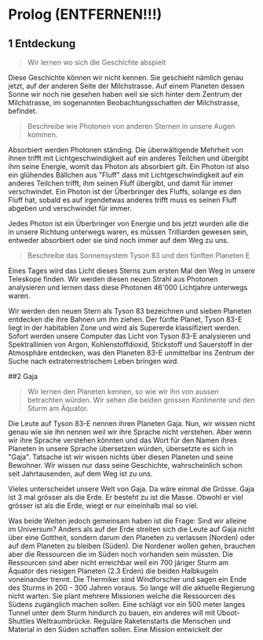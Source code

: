 # Prolog (ENTFERNEN!!!)

## 1 Entdeckung
> Wir lernen wo sich die Geschichte abspielt

Diese Geschichte können wir nicht kennen. Sie geschieht nämlich genau jetzt, auf der anderen Seite der Milchstrasse. Auf einem Planeten dessen Sonne wir noch nie gesehen haben weil sie sich hinter dem Zentrum der Milchstrasse, im sogenannten Beobachtungsschatten der Milchstrasse, befindet.

> Beschreibe wie Photonen von anderen Sternen in unsere Augen kommen.

Absorbiert werden Photonen ständing. Die überwältigende Mehrheit von ihnen trifft mit Lichtgeschwindigkeit auf ein anderes Teilchen und übergibt ihm seine Energie, womit das Photon als absorbiert gilt. Ein Photon ist also ein glühendes Bällchen aus "Fluff" dass mit Lichtgeschwindigkeit auf ein anderes Teilchen trifft, ihm seinen Fluff übergibt, und damit für immer verschwindet. Ein Photon ist der Überbringer des Fluffs, solange es den Fluff hat, sobald es auf irgendetwas anderes trifft muss es seinen Fluff abgeben und verschwindet für immer.

Jedes Photon ist ein Überbringer von Energie und bis jetzt wurden alle die in unsere Richtung unterwegs waren, es müssen Trilliarden gewesen sein, entweder absorbiert oder sie sind noch immer auf dem Weg zu uns.

> Beschreibe das Sonnensystem Tyson 83 und den fünften Planeten E

Eines Tages wird das Licht dieses Sterns zum ersten Mal den Weg in unsere Teleskope finden. Wir werden diesen neuen Strahl aus Photonen analysieren und lernen dass diese Photonen 46'000 Lichtjahre unterwegs waren.

Wir werden den neuen Stern als Tyson 83 bezeichnen und sieben Planeten entdecken die ihre Bahnen um ihn ziehen. Der fünfte Planet, Tyson 83-E liegt in der habitablen Zone und wird als Supererde klassifiziert werden. Sofort werden unsere Computer das Licht von Tyson 83-E analysieren und Spektrallinien von Argon, Kohlenstoffdioxid, Stickstoff und Sauerstoff in der Atmosphäre entdecken, was den Planeten 83-E unmittelbar ins Zentrum der Suche nach extraterrestrischem Leben bringen wird.


##2 Gaja

> Wir lernen den Planeten kennen, so wie wir ihn von aussen betrachten würden. Wir sehen die beiden grossen Kontinente und den Sturm am Äquator.

Die Leute auf Tyson 83-E nennen ihren Planeten Gaja. Nun, wir wissen nicht genau wie sie ihn nennen weil wir ihre Sprache nicht verstehen. Aber wenn wir ihre Sprache verstehen könnten und das Wort für den Namen ihres Planeten in unsere Sprache übersetzen würden, übersetzte es sich in "Gaja". Tatsache ist wir wissen nichts über diesen Planeten und seine Bewohner. Wir wissen nur dass seine Geschichte, wahrscheinlich schon seit Jahrtausenden, auf dem Weg ist zu uns.

Vieles unterscheidet unsere Welt von Gaja. Da wäre einmal die Grösse. Gaja ist 3 mal grösser als die Erde. Er besteht zu ist die Masse. Obwohl er viel grösser ist als die Erde, wiegt er nur eineinhalb mal so viel.

Was beide Welten jedoch gemeinsam haben ist die Frage: Sind wir alleine im Universum? Anders als auf der Erde streiten sich die Leute auf Gaja nicht über eine Gottheit, sondern darum den Planeten zu verlassen (Norden) oder auf dem Planeten zu bleiben (Süden). Die Nordener wollen gehen, brauchen aber die Ressourcen die im Süden noch vorhanden sein müssten. Die Ressourcen sind aber nicht erreichbar weil ein 700 järiger Sturm am Äquator des riesigen Planeten (2.3 Erden) die beiden Halbkugeln voneinander trennt. Die Thermiker sind Windforscher und sagen ein Ende des Sturms in 200 - 300 Jahren voraus. So lange will die aktuelle Regierung nicht warten. Sie plant mehrere Missionen welche die Ressourcen des Südens zugänglich machen sollen. Eine schlägt vor ein 500 meter langes Tunnel unter dem Sturm hindurch zu bauen, ein anderes will mit Uboot-Shuttles Weltraumbrücke. Reguläre Raketenstarts die Menschen und Material in den Süden schaffen sollen. Eine Mission entwickelt der
